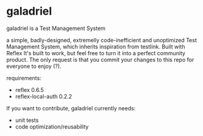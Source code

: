 # galadriel
galadriel is a Test Management System


a simple, badly-designed, extremelly code-inefficient and unoptimized Test Management System, which inherits inspiration from testlink. Built with Reflex It's built to work, but feel free to turn it into a perfect community product. The only request is that you commit your changes to this repo for everyone to enjoy (?).

requirements:
* reflex 0.6.5
* reflex-local-auth 0.2.2

If you want to contribute, galadriel currently needs:
* unit tests
* code optimization/reusability